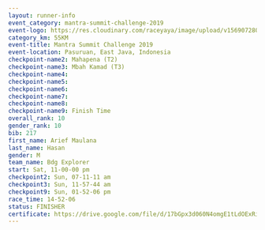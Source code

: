 ```yaml
---
layout: runner-info 
event_category: mantra-summit-challenge-2019 
event-logo: https://res.cloudinary.com/raceyaya/image/upload/v1569072809/logo/mantra-image_segrbx.jpg
category_km: 55KM 
event-title: Mantra Summit Challenge 2019 
event-location: Pasuruan, East Java, Indonesia 
checkpoint-name2: Mahapena (T2) 
checkpoint-name3: Mbah Kamad (T3) 
checkpoint-name4: 
checkpoint-name5: 
checkpoint-name6: 
checkpoint-name7: 
checkpoint-name8: 
checkpoint-name9: Finish Time
overall_rank: 10
gender_rank: 10
bib: 217
first_name: Arief Maulana
last_name: Hasan
gender: M
team_name: Bdg Explorer
start: Sat, 11-00-00 pm
checkpoint2: Sun, 07-11-11 am
checkpoint3: Sun, 11-57-44 am
checkpoint9: Sun, 01-52-06 pm
race_time: 14-52-06
status: FINISHER
certificate: https://drive.google.com/file/d/17bGpx3d060N4omgE1tLdOExRik6aMN59/view?usp=sharing
---
```

